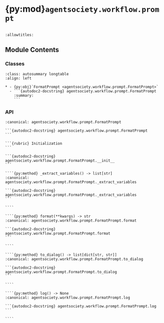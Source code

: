 # {py:mod}`agentsociety.workflow.prompt`

```{py:module} agentsociety.workflow.prompt
```

```{autodoc2-docstring} agentsociety.workflow.prompt
:allowtitles:
```

## Module Contents

### Classes

````{list-table}
:class: autosummary longtable
:align: left

* - {py:obj}`FormatPrompt <agentsociety.workflow.prompt.FormatPrompt>`
  - ```{autodoc2-docstring} agentsociety.workflow.prompt.FormatPrompt
    :summary:
    ```
````

### API

`````{py:class} FormatPrompt(template: str, system_prompt: typing.Optional[str] = None)
:canonical: agentsociety.workflow.prompt.FormatPrompt

```{autodoc2-docstring} agentsociety.workflow.prompt.FormatPrompt
```

```{rubric} Initialization
```

```{autodoc2-docstring} agentsociety.workflow.prompt.FormatPrompt.__init__
```

````{py:method} _extract_variables() -> list[str]
:canonical: agentsociety.workflow.prompt.FormatPrompt._extract_variables

```{autodoc2-docstring} agentsociety.workflow.prompt.FormatPrompt._extract_variables
```

````

````{py:method} format(**kwargs) -> str
:canonical: agentsociety.workflow.prompt.FormatPrompt.format

```{autodoc2-docstring} agentsociety.workflow.prompt.FormatPrompt.format
```

````

````{py:method} to_dialog() -> list[dict[str, str]]
:canonical: agentsociety.workflow.prompt.FormatPrompt.to_dialog

```{autodoc2-docstring} agentsociety.workflow.prompt.FormatPrompt.to_dialog
```

````

````{py:method} log() -> None
:canonical: agentsociety.workflow.prompt.FormatPrompt.log

```{autodoc2-docstring} agentsociety.workflow.prompt.FormatPrompt.log
```

````

`````
